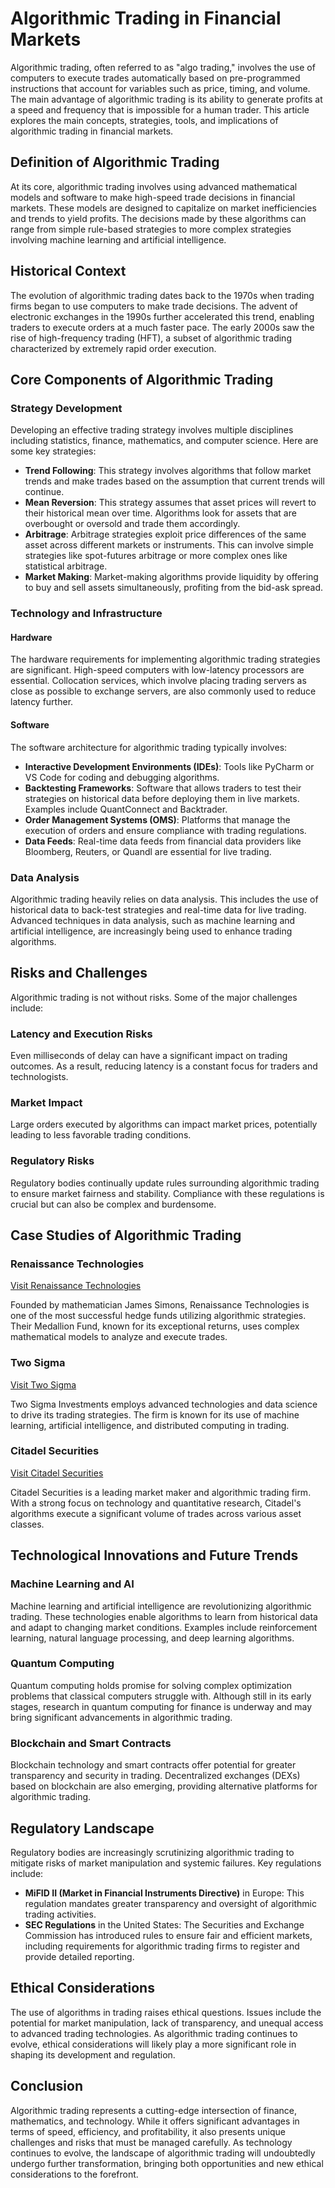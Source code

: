 # Algorithmic Trading in Financial Markets

Algorithmic trading, often referred to as "algo trading," involves the use of computers to execute trades automatically based on pre-programmed instructions that account for variables such as price, timing, and volume. The main advantage of algorithmic trading is its ability to generate profits at a speed and frequency that is impossible for a human trader. This article explores the main concepts, strategies, tools, and implications of algorithmic trading in financial markets.

## Definition of Algorithmic Trading

At its core, algorithmic trading involves using advanced mathematical models and software to make high-speed trade decisions in financial markets. These models are designed to capitalize on market inefficiencies and trends to yield profits. The decisions made by these algorithms can range from simple rule-based strategies to more complex strategies involving machine learning and artificial intelligence.

## Historical Context

The evolution of algorithmic trading dates back to the 1970s when trading firms began to use computers to make trade decisions. The advent of electronic exchanges in the 1990s further accelerated this trend, enabling traders to execute orders at a much faster pace. The early 2000s saw the rise of high-frequency trading (HFT), a subset of algorithmic trading characterized by extremely rapid order execution.

## Core Components of Algorithmic Trading

### Strategy Development

Developing an effective trading strategy involves multiple disciplines including statistics, finance, mathematics, and computer science. Here are some key strategies:

- **Trend Following**: This strategy involves algorithms that follow market trends and make trades based on the assumption that current trends will continue.
- **Mean Reversion**: This strategy assumes that asset prices will revert to their historical mean over time. Algorithms look for assets that are overbought or oversold and trade them accordingly.
- **Arbitrage**: Arbitrage strategies exploit price differences of the same asset across different markets or instruments. This can involve simple strategies like spot-futures arbitrage or more complex ones like statistical arbitrage.
- **Market Making**: Market-making algorithms provide liquidity by offering to buy and sell assets simultaneously, profiting from the bid-ask spread.

### Technology and Infrastructure

#### Hardware

The hardware requirements for implementing algorithmic trading strategies are significant. High-speed computers with low-latency processors are essential. Collocation services, which involve placing trading servers as close as possible to exchange servers, are also commonly used to reduce latency further.

#### Software

The software architecture for algorithmic trading typically involves:

- **Interactive Development Environments (IDEs)**: Tools like PyCharm or VS Code for coding and debugging algorithms.
- **Backtesting Frameworks**: Software that allows traders to test their strategies on historical data before deploying them in live markets. Examples include QuantConnect and Backtrader.
- **Order Management Systems (OMS)**: Platforms that manage the execution of orders and ensure compliance with trading regulations.
- **Data Feeds**: Real-time data feeds from financial data providers like Bloomberg, Reuters, or Quandl are essential for live trading.

### Data Analysis

Algorithmic trading heavily relies on data analysis. This includes the use of historical data to back-test strategies and real-time data for live trading. Advanced techniques in data analysis, such as machine learning and artificial intelligence, are increasingly being used to enhance trading algorithms.

## Risks and Challenges

Algorithmic trading is not without risks. Some of the major challenges include:

### Latency and Execution Risks

Even milliseconds of delay can have a significant impact on trading outcomes. As a result, reducing latency is a constant focus for traders and technologists.

### Market Impact

Large orders executed by algorithms can impact market prices, potentially leading to less favorable trading conditions.

### Regulatory Risks

Regulatory bodies continually update rules surrounding algorithmic trading to ensure market fairness and stability. Compliance with these regulations is crucial but can also be complex and burdensome.

## Case Studies of Algorithmic Trading

### Renaissance Technologies

[Visit Renaissance Technologies](https://www.rentec.com/)

Founded by mathematician James Simons, Renaissance Technologies is one of the most successful hedge funds utilizing algorithmic strategies. Their Medallion Fund, known for its exceptional returns, uses complex mathematical models to analyze and execute trades.

### Two Sigma

[Visit Two Sigma](https://www.twosigma.com/)

Two Sigma Investments employs advanced technologies and data science to drive its trading strategies. The firm is known for its use of machine learning, artificial intelligence, and distributed computing in trading.

### Citadel Securities

[Visit Citadel Securities](https://www.citadelsecurities.com/)

Citadel Securities is a leading market maker and algorithmic trading firm. With a strong focus on technology and quantitative research, Citadel's algorithms execute a significant volume of trades across various asset classes.

## Technological Innovations and Future Trends

### Machine Learning and AI

Machine learning and artificial intelligence are revolutionizing algorithmic trading. These technologies enable algorithms to learn from historical data and adapt to changing market conditions. Examples include reinforcement learning, natural language processing, and deep learning algorithms.

### Quantum Computing

Quantum computing holds promise for solving complex optimization problems that classical computers struggle with. Although still in its early stages, research in quantum computing for finance is underway and may bring significant advancements in algorithmic trading.

### Blockchain and Smart Contracts

Blockchain technology and smart contracts offer potential for greater transparency and security in trading. Decentralized exchanges (DEXs) based on blockchain are also emerging, providing alternative platforms for algorithmic trading.

## Regulatory Landscape

Regulatory bodies are increasingly scrutinizing algorithmic trading to mitigate risks of market manipulation and systemic failures. Key regulations include:

- **MiFID II (Market in Financial Instruments Directive)** in Europe: This regulation mandates greater transparency and oversight of algorithmic trading activities.
- **SEC Regulations** in the United States: The Securities and Exchange Commission has introduced rules to ensure fair and efficient markets, including requirements for algorithmic trading firms to register and provide detailed reporting.

## Ethical Considerations

The use of algorithms in trading raises ethical questions. Issues include the potential for market manipulation, lack of transparency, and unequal access to advanced trading technologies. As algorithmic trading continues to evolve, ethical considerations will likely play a more significant role in shaping its development and regulation.

## Conclusion

Algorithmic trading represents a cutting-edge intersection of finance, mathematics, and technology. While it offers significant advantages in terms of speed, efficiency, and profitability, it also presents unique challenges and risks that must be managed carefully. As technology continues to evolve, the landscape of algorithmic trading will undoubtedly undergo further transformation, bringing both opportunities and new ethical considerations to the forefront.